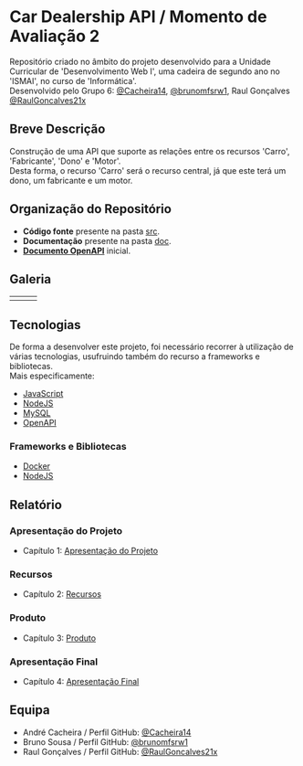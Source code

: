 # Car Dealership API / Momento de Avaliação 2

Repositório criado no âmbito do projeto desenvolvido para a Unidade Curricular de 'Desenvolvimento Web I', uma cadeira de segundo ano no 'ISMAI', no curso de 'Informática'.<br>
Desenvolvido pelo Grupo 6: [@Cacheira14](https://github.com/Cacheira14), [@brunomfsrw1](https://github.com/brunomfsrw1), Raul Gonçalves [@RaulGoncalves21x](https://github.com/RaulGoncalves21x)

## Breve Descrição

Construção de uma API que suporte as relações entre os recursos 'Carro', 'Fabricante', 'Dono' e 'Motor'.<br>
Desta forma, o recurso 'Carro' será o recurso central, já que este terá um dono, um fabricante e um motor.

## Organização do Repositório

* **Código fonte** presente na pasta [src](src/).
* **Documentação** presente na pasta [doc](doc/).
* **[Documento OpenAPI](src/api/openapi.yaml)** inicial.

## Galeria

| | | |
| :---: | :---: | :---: |
| | | |

## Tecnologias

De forma a desenvolver este projeto, foi necessário recorrer à utilização de várias tecnologias, usufruindo também do recurso a frameworks e bibliotecas.<br>
Mais especificamente:

* [JavaScript](https://developer.mozilla.org/en-US/docs/Web/JavaScript/About_JavaScript)
* [NodeJS](https://nodejs.org/en/about/)
* [MySQL](https://dev.mysql.com/doc/refman/8.0/en/what-is-mysql.html)
* [OpenAPI](https://swagger.io/docs/specification/about/)

### Frameworks e Bibliotecas

* [Docker](https://docs.docker.com/get-started/overview/)
* [NodeJS](https://nodejs.org/en/about/)

## Relatório

### Apresentação do Projeto
* Capítulo 1: [Apresentação do Projeto](doc/capitulo1.md)
### Recursos
* Capítulo 2: [Recursos](doc/capitulo2.md)
### Produto
* Capítulo 3: [Produto](doc/capitulo3.md)
### Apresentação Final
* Capítulo 4: [Apresentação Final](doc/capitulo4.md) 

## Equipa

* André Cacheira / Perfil GitHub: [@Cacheira14](https://github.com/Cacheira14)
* Bruno Sousa / Perfil GitHub: [@brunomfsrw1](https://github.com/brunomfsrw1)
* Raul Gonçalves / Perfil GitHub: [@RaulGoncalves21x](https://github.com/RaulGoncalves21x)
